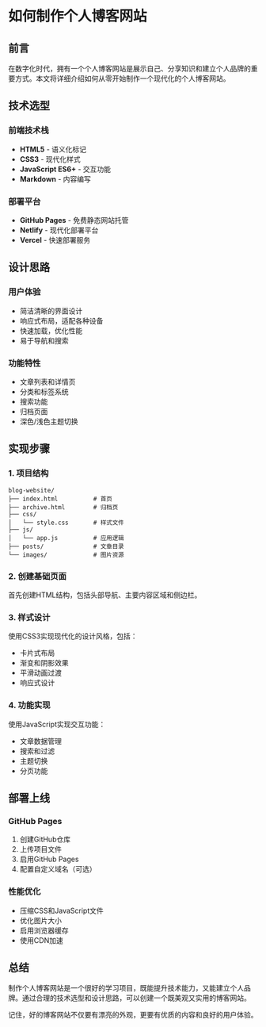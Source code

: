 # 如何制作个人博客网站

## 前言

在数字化时代，拥有一个个人博客网站是展示自己、分享知识和建立个人品牌的重要方式。本文将详细介绍如何从零开始制作一个现代化的个人博客网站。

## 技术选型

### 前端技术栈
- **HTML5** - 语义化标记
- **CSS3** - 现代化样式
- **JavaScript ES6+** - 交互功能
- **Markdown** - 内容编写

### 部署平台
- **GitHub Pages** - 免费静态网站托管
- **Netlify** - 现代化部署平台
- **Vercel** - 快速部署服务

## 设计思路

### 用户体验
- 简洁清晰的界面设计
- 响应式布局，适配各种设备
- 快速加载，优化性能
- 易于导航和搜索

### 功能特性
- 文章列表和详情页
- 分类和标签系统
- 搜索功能
- 归档页面
- 深色/浅色主题切换

## 实现步骤

### 1. 项目结构
```
blog-website/
├── index.html          # 首页
├── archive.html        # 归档页
├── css/
│   └── style.css       # 样式文件
├── js/
│   └── app.js          # 应用逻辑
├── posts/              # 文章目录
└── images/             # 图片资源
```

### 2. 创建基础页面
首先创建HTML结构，包括头部导航、主要内容区域和侧边栏。

### 3. 样式设计
使用CSS3实现现代化的设计风格，包括：
- 卡片式布局
- 渐变和阴影效果
- 平滑动画过渡
- 响应式设计

### 4. 功能实现
使用JavaScript实现交互功能：
- 文章数据管理
- 搜索和过滤
- 主题切换
- 分页功能

## 部署上线

### GitHub Pages
1. 创建GitHub仓库
2. 上传项目文件
3. 启用GitHub Pages
4. 配置自定义域名（可选）

### 性能优化
- 压缩CSS和JavaScript文件
- 优化图片大小
- 启用浏览器缓存
- 使用CDN加速

## 总结

制作个人博客网站是一个很好的学习项目，既能提升技术能力，又能建立个人品牌。通过合理的技术选型和设计思路，可以创建一个既美观又实用的博客网站。

记住，好的博客网站不仅要有漂亮的外观，更要有优质的内容和良好的用户体验。 